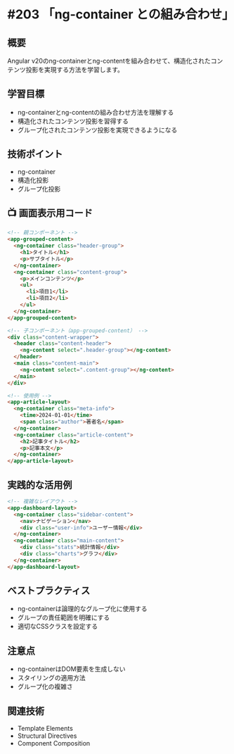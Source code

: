 # #203 「ng-container との組み合わせ」

## 概要
Angular v20のng-containerとng-contentを組み合わせて、構造化されたコンテンツ投影を実現する方法を学習します。

## 学習目標
- ng-containerとng-contentの組み合わせ方法を理解する
- 構造化されたコンテンツ投影を習得する
- グループ化されたコンテンツ投影を実現できるようになる

## 技術ポイント
- ng-container
- 構造化投影
- グループ化投影

## 📺 画面表示用コード

```html
<!-- 親コンポーネント -->
<app-grouped-content>
  <ng-container class="header-group">
    <h1>タイトル</h1>
    <p>サブタイトル</p>
  </ng-container>
  <ng-container class="content-group">
    <p>メインコンテンツ</p>
    <ul>
      <li>項目1</li>
      <li>項目2</li>
    </ul>
  </ng-container>
</app-grouped-content>
```

```html
<!-- 子コンポーネント（app-grouped-content） -->
<div class="content-wrapper">
  <header class="content-header">
    <ng-content select=".header-group"></ng-content>
  </header>
  <main class="content-main">
    <ng-content select=".content-group"></ng-content>
  </main>
</div>
```

```html
<!-- 使用例 -->
<app-article-layout>
  <ng-container class="meta-info">
    <time>2024-01-01</time>
    <span class="author">著者名</span>
  </ng-container>
  <ng-container class="article-content">
    <h2>記事タイトル</h2>
    <p>記事本文</p>
  </ng-container>
</app-article-layout>
```

## 実践的な活用例

```html
<!-- 複雑なレイアウト -->
<app-dashboard-layout>
  <ng-container class="sidebar-content">
    <nav>ナビゲーション</nav>
    <div class="user-info">ユーザー情報</div>
  </ng-container>
  <ng-container class="main-content">
    <div class="stats">統計情報</div>
    <div class="charts">グラフ</div>
  </ng-container>
</app-dashboard-layout>
```

## ベストプラクティス
- ng-containerは論理的なグループ化に使用する
- グループの責任範囲を明確にする
- 適切なCSSクラスを設定する

## 注意点
- ng-containerはDOM要素を生成しない
- スタイリングの適用方法
- グループ化の複雑さ

## 関連技術
- Template Elements
- Structural Directives
- Component Composition
